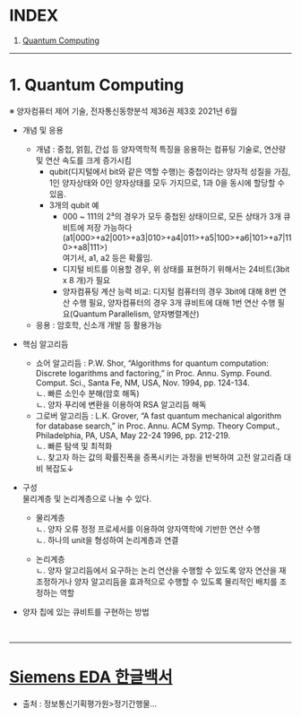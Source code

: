 # INDEX
1. [Quantum Computing](#1-Quantum-Computing)

---  

# 1. Quantum Computing
※ 양자컴퓨터 제어 기술, 전자통신동향분석 제36권 제3호 2021년 6월  
      
- 개념 및 응용  
  + 개념 : 중첩, 얽힘, 간섭 등 양자역학적 특징을 응용하는 컴퓨팅 기술로, 연산량 및 연산 속도를 크게 증가시킴  
    - qubit(디지털에서 bit와 같은 역할 수행)는 중첩이라는 양자적 성질을 가짐, 1인 양자상태와 0인 양자상태를 모두 가지므로, 1과 0을 동시에 할당할 수 있음.
    - 3개의 qubit 예
       - 000 ~ 111의 2³의 경우가 모두 중첩된 상태이므로, 모든 상태가 3개 큐비트에 저장 가능하다(a1|000>+a2|001>+a3|010>+a4|011>+a5|100>+a6|101>+a7|110>+a8|111>)  
        여기서, a1, a2 등은 확률임.
       - 디지털 비트를 이용할 경우, 위 상태를 표현하기 위해서는 24비트(3bit x 8 개)가 필요  
       - 양자컴퓨팅 계산 능력 비교: 디지털 컴퓨터의 경우 3bit에 대해 8번 연산 수행 필요, 양자컴퓨터의 경우 3개 큐비트에 대해 1번 연산 수행 필요(Quantum Parallelism, 양자병렬계산)  
  + 응용 : 암호학, 신소개 개발 등 활용가능  
  
- 핵심 알고리듬  
  + 쇼어 알고리듬 : P.W. Shor, “Algorithms for quantum computation: Discrete logarithms and factoring,” in Proc. Annu. Symp. Found. Comput. Sci., Santa Fe, NM, USA, Nov. 1994, pp. 124-134.  
    ㄴ. 빠른 소인수 분해(암호 해독)  
    ㄴ. 양자 푸리에 변환을 이용하여 RSA 알고리듬 해독  
  + 그로버 알고리듬 : L.K. Grover, “A fast quantum mechanical algorithm for database search,” in Proc. Annu. ACM Symp. Theory Comput., Philadelphia, PA, USA, May 22-24 1996, pp. 212-219.  
    ㄴ. 빠른 탐색 및 최적화  
    ㄴ. 찾고자 하는 값의 확률진폭을 증폭시키는 과정을 반복하여 고전 알고리즘 대비 복잡도↓  
    
- 구성  
  물리계층 및 논리계층으로 나눌 수 있다.  
  + 물리계층  
    ㄴ. 양자 오류 정정 프로세서를 이용하여 양자역학에 기반한 연산 수행  
    ㄴ. 하나의 unit을 형성하여 논리계층과 연결  
    
  + 논리계층  
    ㄴ. 양자 알고리듬에서 요구하는 논리 연산을 수행할 수 있도록 양자 연산을 재조정하거나 양자 알고리듬을 효과적으로 수행할 수 있도록 물리적인 배치를 조정하는 역할  
    
- 양자 칩에 있는 큐비트를 구현하는 방법  

</br>

---

# [Siemens EDA 한글백서](https://www.iitp.kr/kr/1/knowledge/periodicalListA.it)
- 출처 : 정보통신기획평가원>정기간행물...
